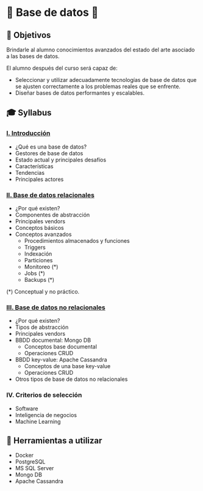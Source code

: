 # 💾 Base de datos 💾

## :bookmark: Objetivos

Brindarle al alumno conocimientos avanzados del estado del arte asociado a las bases de datos.

El alumno después del curso será capaz de:

- Seleccionar y utilizar adecuadamente tecnologías de base de datos que se ajusten correctamente a los problemas reales que se enfrente.
- Diseñar bases de datos performantes y escalables.

## :mortar_board: Syllabus

### [I. Introducción](docs/00-intro.md)

- ¿Qué es una base de datos?
- Gestores de base de datos
- Estado actual y principales desafíos
- Características
- Tendencias
- Principales actores

### [II. Base de datos relacionales](docs/01-relational-databases.md)

- ¿Por qué existen?
- Componentes de abstracción
- Principales vendors
- Conceptos básicos
- Conceptos avanzados
  - Procedimientos almacenados y funciones
  - Triggers
  - Indexación
  - Particiones
  - Monitoreo (\*)
  - Jobs (\*)
  - Backups (\*)

(\*) Conceptual y no práctico.

### [III. Base de datos no relacionales](docs/02-non-relational-databases.md)

- ¿Por qué existen?
- Tipos de abstracción
- Principales vendors
- BBDD documental: Mongo DB
  - Conceptos base documental
  - Operaciones CRUD
- BBDD key-value: Apache Cassandra
  - Conceptos de una base key-value
  - Operaciones CRUD
- Otros tipos de base de datos no relacionales

### IV. Criterios de selección

- Software
- Inteligencia de negocios
- Machine Learning

## 🔨 Herramientas a utilizar

- Docker
- PostgreSQL
- MS SQL Server
- Mongo DB
- Apache Cassandra
